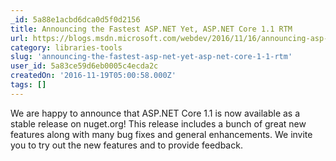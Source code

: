 ```yaml
---
_id: 5a88e1acbd6dca0d5f0d2156
title: Announcing the Fastest ASP.NET Yet, ASP.NET Core 1.1 RTM
url: https://blogs.msdn.microsoft.com/webdev/2016/11/16/announcing-asp-net-core-1-1/
category: libraries-tools
slug: 'announcing-the-fastest-asp-net-yet-asp-net-core-1-1-rtm'
user_id: 5a83ce59d6eb0005c4ecda2c
createdOn: '2016-11-19T05:00:58.000Z'
tags: []
---
```


We are happy to announce that ASP.NET Core 1.1 is now available as a stable release on nuget.org! This release includes a bunch of great new features along with many bug fixes and general enhancements. We invite you to try out the new features and to provide feedback.
